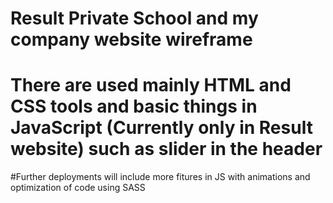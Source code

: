 # Result Private School and my company website wireframe

# There are used mainly HTML and CSS tools and basic things in JavaScript (Currently only in Result website) such as slider in the header

#Further deployments will include more fitures in JS with animations and optimization of code using SASS
